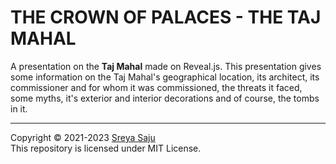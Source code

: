 # THE CROWN OF PALACES - THE TAJ MAHAL

A presentation on the **Taj Mahal** made on Reveal.js. This presentation gives some information on the Taj Mahal's geographical location, its architect, its commissioner and for whom it was commissioned, the threats it faced, some myths,  it's exterior and interior decorations and of course, the tombs in it. 



----
Copyright &copy; 2021-2023 [Sreya Saju](https://github.com/sreyasaju) <br>
This repository is licensed under MIT License.

